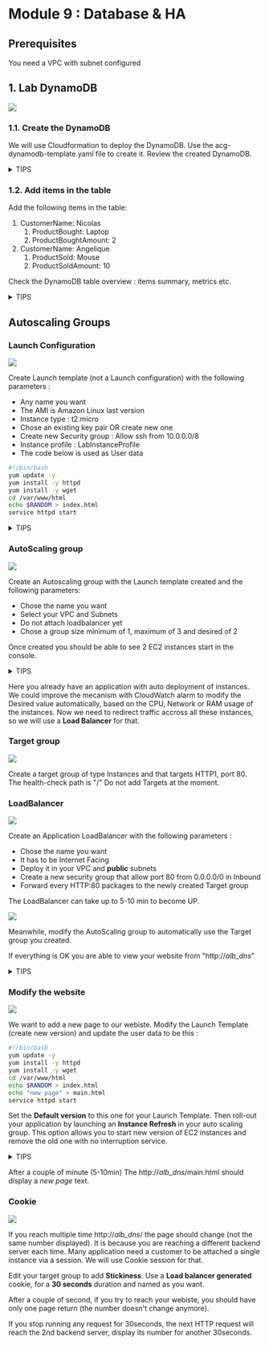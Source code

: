 # Module 9 : Database & HA

## Prerequisites

You need a VPC with subnet configured 

## 1. Lab DynamoDB

![](../ressources/assets/module_09/module_09-dynamo.png)

### 1.1. Create the DynamoDB

We will use Cloudformation to deploy the DynamoDB. 
Use the acg-dynamodb-template.yaml file to create it. 
Review the created DynamoDB. 


<details>
<summary>TIPS</summary>

* Download the file from git (Raw then save-as in YAML)
* Verify the cloudformation yaml
* Create a stack in Cloudformation Service 
  * Use **upload a template file**
  * Use a custom Stack Name such as **DynamoDBTest**
  * Leave everything else as-is
* Review the DynamoDB table in AWS DynamoDB Service
</details>

### 1.2. Add items in the table

Add the following items in the table:
  1. CustomerName: Nicolas
     1. ProductBought: Laptop
     2. ProductBoughtAmount: 2
  2. CustomerName: Angelique
     1. ProductSold: Mouse
     2. ProductSoldAmount: 10

Check the DynamoDB table overview : items summary, metrics etc.

<details>
<summary>TIPS</summary>

* Before creating an item you need to **explore table items**
* When creating an item you can add extra parameters, only the Partition key and Sort key are mandatory (if a sort key is defined at the table creation)
* To view the Table detail go back to **View table details**
</details>

## Autoscaling Groups

### Launch Configuration

![](../ressources/assets/module_09/module_09-ASG-1.png)

Create Launch template (not a Launch configuration) with the following parameters :
* Any name you want
* The AMI is Amazon Linux last version
* Instance type : t2.micro
* Chose an existing key pair OR create new one
* Create new Security group : Allow ssh from 10.0.0.0/8
* Instance profile : LabInstanceProfile
* The code below is used as User data

```sh
#!/bin/bash
yum update -y
yum install -y httpd
yum install -y wget
cd /var/www/html
echo $RANDOM > index.html
service httpd start
```

<details>
<summary>TIPS</summary>

* the Launch configuration is **under AWS EC2 Service**, in **Instances** section
* You can't modify a Launch template directly, if needed you can **Modify template (create new version)**. It will create a new version of the template and save the old one in a last version. 

</details>

### AutoScaling group

![](../ressources/assets/module_09/module_09-ASG-2.png)

Create an Autoscaling group with the Launch template created and the following parameters:
* Chose the name you want
* Select your VPC and Subnets
* Do not attach loadbalancer yet
* Chose a group size minimum of 1, maximum of 3 and desired of 2

Once created you should be able to see 2 EC2 instances start in the console. 

<details>
<summary>TIPS</summary>

* the AutoScaling group is **under AWS EC2 Service**, in **Auto Scaling** section

</details>

Here you already have an application with auto deployment of instances. We could improve the mecanism with CloudWatch alarm to modify the Desired value automatically, based on the CPU, Network or RAM usage of the instances. 
Now we need to redirect traffic accross all these instances, so we will use a **Load Balancer** for that.  


### Target group 

![](../ressources/assets/module_09/module_09-ASG-3.png)

Create a target group of type Instances and that targets HTTP1, port 80. The health-check path is "/"
Do not add Targets at the moment.

### LoadBalancer

![](../ressources/assets/module_09/module_09-ASG-4.png)

Create an Application LoadBalancer with the following parameters : 
* Chose the name you want
* It has to be Internet Facing
* Deploy it in your VPC and **public** subnets
* Create a new security group that allow port 80 from 0.0.0.0/0 in Inbound
* Forward every HTTP:80 packages to the newly created Target group

The LoadBalancer can take up to 5-10 min to become UP. 

![](../ressources/assets/module_09/module_09-ASG-5.png)

Meanwhile, modify the AutoScaling group to automatically use the Target group you created. 

If everything is OK you are able to view your website from "http://*alb_dns*"

<details>
<summary>TIPS</summary>

* In the Listeners and routing section, you can specify the Protocol that is listening and toward which Target Group you want to forward the package
* For the AutoScaling group, select your ASG and **Edit** it. You can attach a target group in the **Load balancing** section
* You can view the alb dns under the LoadBalancer details, **DNS Name**

</details>

### Modify the website

![](../ressources/assets/module_09/module_09-ASG-6.png)

We want to add a new page to our webiste. Modify the Launch Template (create new version) and update the user data to be this : 

```sh
#!/bin/bash
yum update -y
yum install -y httpd
yum install -y wget
cd /var/www/html
echo $RANDOM > index.html
echo "new page" > main.html
service httpd start
```

Set the **Default version** to this one for your Launch Template. Then roll-out your application by launching an **Instance Refresh** in your auto scaling group. This option allows you to start new version of EC2 instances and remove the old one with no interruption service.

<details>
<summary>TIPS</summary>

* To set the default version, select the Launch Template and in **Action**, choose **Set Default Version**
* For the roll-out : open your auto scaling group, and click on the tab **Instance Refresh** then **Start Instance refresh** the options by default. You can follow the refresh in the tab AND in the **Instance management** tab

</details>

After a couple of minute (5-10min)
The http://*alb_dns*/main.html should display a *new page* text. 

### Cookie

![](../ressources/assets/module_09/module_09-ASG-7.png)

If you reach multiple time http://*alb_dns*/ the page should change (not the same number displayed). It is because you are reaching a different backend server each time. 
Many application need a customer to be attached a single instance via a session. We will use Cookie session for that. 

Edit your target group to add **Stickiness**. Use a **Load balancer generated** cookie, for a **30 seconds** duration and named as you want. 

After a couple of second, if you try to reach your webiste, you should have only one page return (the number doesn't change anymore). 

If you stop running any request for 30seconds, the next HTTP request will reach the 2nd backend server, display its number for another 30seconds. 


